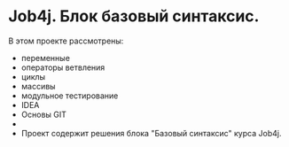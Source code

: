 # Job4j. Блок базовый синтаксис.

В этом проекте рассмотрены: 
- переменные
- операторы ветвления
- циклы
- массивы
- модульное тестирование
- IDEA
- Основы GIT 
- 
- Проект содержит решения блока "Базовый синтаксис" курса Job4j.